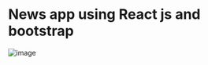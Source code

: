 # News app using React js and bootstrap

![image](https://github.com/vaish06navi/News-App-using-React-JS/assets/132326467/8c2fe70d-72cf-434e-808d-b168ef4a8def)

